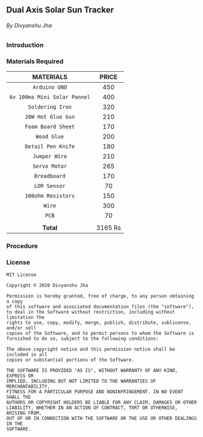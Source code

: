 ## Dual Axis Solar Sun Tracker ##
###### _By Divyanshu Jha_ ######



### __Introduction__ ###


### __Materials Required__ ###

| __MATERIALS__ | __PRICE__ |
|:------:|:------:|
| ```Arduino UNO``` | 450 |
| ```6v 100ma Mini Solar Pannel``` | 400 |
| ```Soldering Iron``` | 320 |
| ```20W Hot Glue Gun``` | 210 |
| ```Foam Board Sheet``` | 170 |
| ```Wood Glue``` | 200 |
| ```Detail Pen Knife``` | 180 |
| ```Jumper Wire``` | 210 |
| ```Servo Motor``` | 265 |
| ```Breadboard``` | 170 |
| ```LDR Sensor``` | 70 |
| ```100ohm Resistors``` | 150 |
| ```Wire``` | 300 |
| ```PCB``` | 70 |
| | |
| __Total__ | 3165 Rs |

### __Procedure__ ###


### __License__ ###

```
MIT License

Copyright © 2020 Divyanshu Jha

Permission is hereby granted, free of charge, to any person obtaining a copy
of this software and associated documentation files (the "software"),
to deal in the Software without restriction, including without limitation the 
rights to use, copy, modify, merge, publish, distribute, sublicense, and/or sell
copies of the Software, and to permit persons to whom the Software is
furnished to do so, subject to the following conditions:

The above copyright notice and this permission notice shall be included in all
copies or substantial portions of the Software.

THE SOFTWARE IS PROVIDED "AS IS", WITHOUT WARRANTY OF ANY KIND, EXPRESS OR
IMPLIED, INCLUDING BUT NOT LIMITED TO THE WARRANTIES OF MERCHANTABILITY,
FITNESS FOR A PARTICULAR PURPOSE AND NONINFRINGEMENT. IN NO EVENT SHALL THE
AUTHORS OR COPYRIGHT HOLDERS BE LIABLE FOR ANY CLAIM, DAMAGES OR OTHER
LIABILITY, WHETHER IN AN ACTION OF CONTRACT, TORT OR OTHERWISE, ARISING FROM,
OUT OF OR IN CONNECTION WITH THE SOFTWARE OR THE USE OR OTHER DEALINGS IN THE
SOFTWARE.
```
